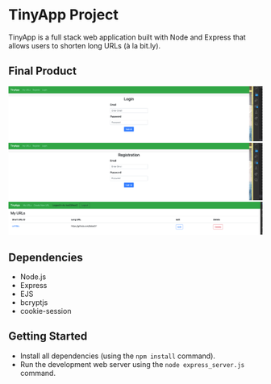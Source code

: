 # TinyApp Project

TinyApp is a full stack web application built with Node and Express that allows users to shorten long URLs (à la bit.ly).

## Final Product

!["login"](https://github.com/SabaO7/tinyapp/blob/master/docs/login.png?raw=true)
!["register"](https://github.com/SabaO7/tinyapp/blob/master/docs/register.png?raw=true)
!["account"](https://github.com/SabaO7/tinyapp/blob/master/docs/account.png?raw=true)

## Dependencies

- Node.js
- Express
- EJS
- bcryptjs
- cookie-session

## Getting Started

- Install all dependencies (using the `npm install` command).
- Run the development web server using the `node express_server.js` command.
